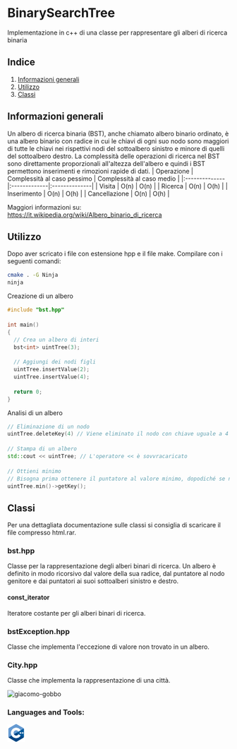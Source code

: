 # BinarySearchTree
Implementazione in c++ di una classe per rappresentare gli alberi di ricerca binaria

## Indice
1. [Informazioni generali](#informazioni-generali)
2. [Utilizzo](#utilizzo)
3. [Classi](#classi)

## Informazioni generali

Un albero di ricerca binaria (BST), anche chiamato albero binario ordinato, è una albero binario con radice in cui le chiavi di ogni suo nodo sono maggiori di tutte le chiavi nei rispettivi nodi del sottoalbero sinistro e minore di quelli del sottoalbero destro. La complessità delle operazioni di ricerca nel BST sono direttamente proporzionali all'altezza dell'albero e quindi i BST permettono inserimenti e rimozioni rapide di dati.
| Operazione | Complessità al caso pessimo | Complessità al caso medio |
|:--------------|:-------------|:--------------|
| Visita | O(n) | O(n) |
| Ricerca | O(n) | O(h) |
| Inserimento | O(n) | O(h) |
| Cancellazione | O(n) | O(h) |

Maggiori informazioni su: https://it.wikipedia.org/wiki/Albero_binario_di_ricerca

## Utilizzo
Dopo aver scricato i file con estensione hpp e il file make. Compilare con i seguenti comandi:
```bash
cmake . -G Ninja
ninja
```
Creazione di un albero
```cpp
#include "bst.hpp"

int main()
{
  // Crea un albero di interi
  bst<int> uintTree(3);
  
  // Aggiungi dei nodi figli
  uintTree.insertValue(2);
  uintTree.insertValue(4);
  
  return 0;
}
```
Analisi di un albero
```cpp
// Eliminazione di un nodo
uintTree.deleteKey(4) // Viene eliminato il nodo con chiave uguale a 4 (se è presente)

// Stampa di un albero
std::cout << uintTree; // L'operatore << è sovvracaricato

// Ottieni minimo
// Bisogna prima ottenere il puntatore al valore minimo, dopodiché se ne ottiene il valore della chiave con il metodo getKey()
uintTree.min()->getKey();
```

## Classi
Per una dettagliata documentazione sulle classi si consiglia di scaricare il file compresso html.rar.
### bst.hpp
Classe per la rappresentazione degli alberi binari di ricerca. Un albero è definito in modo ricorsivo dal valore della sua radice, dal puntatore al nodo genitore e dai puntatori ai suoi sottoalberi sinistro e destro.
#### const_iterator
Iteratore costante per gli alberi binari di ricerca.
### bstException.hpp
Classe che implementa l'eccezione di valore non trovato in un albero.
### City.hpp
Classe che implementa la rappresentazione di una città.

<p align="left"> <img src="https://komarev.com/ghpvc/?username=giacomo-gobbo&label=Visite&color=ed3535&style=flat" alt="giacomo-gobbo" /> </p>

<h3 align="left">Languages and Tools:</h3>
<p align="left"> <a href="https://www.w3schools.com/cpp/" target="_blank" rel="noreferrer"> <img src="https://raw.githubusercontent.com/devicons/devicon/master/icons/cplusplus/cplusplus-original.svg" alt="cplusplus" width="40" height="40"/> </a> </p>
